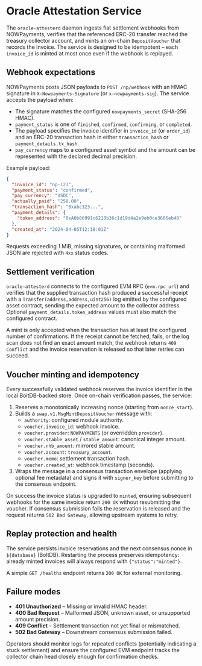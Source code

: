 # Oracle Attestation Service

The `oracle-attesterd` daemon ingests fiat settlement webhooks from
NOWPayments, verifies that the referenced ERC-20 transfer reached the treasury
collector account, and mints an on-chain `DepositVoucher` that records the
invoice. The service is designed to be idempotent – each `invoice_id` is minted
at most once even if the webhook is replayed.

## Webhook expectations

NOWPayments posts JSON payloads to `POST /np/webhook` with an HMAC signature in
`X-Nowpayments-Signature` (or `x-nowpayments-sig`). The service accepts the
payload when:

- The signature matches the configured `nowpayments_secret` (SHA-256 HMAC).
- `payment_status` is one of `finished`, `confirmed`, `confirming`, or
  `completed`.
- The payload specifies the invoice identifier in `invoice_id` (or `order_id`)
  and an ERC-20 transaction hash in either `transaction_hash` or
  `payment_details.tx_hash`.
- `pay_currency` maps to a configured asset symbol and the amount can be
  represented with the declared decimal precision.

Example payload:

```json
{
  "invoice_id": "np-123",
  "payment_status": "confirmed",
  "pay_currency": "USDC",
  "actually_paid": "250.00",
  "transaction_hash": "0xabc123...",
  "payment_details": {
    "token_address": "0xA0b86991c6218b36c1d19d4a2e9eb0ce3606eb48"
  },
  "created_at": "2024-04-05T12:18:01Z"
}
```

Requests exceeding 1 MiB, missing signatures, or containing malformed JSON are
rejected with `4xx` status codes.

## Settlement verification

`oracle-attesterd` connects to the configured EVM RPC (`evm.rpc_url`) and
verifies that the supplied transaction hash produced a successful receipt with a
`Transfer(address,address,uint256)` log emitted by the configured asset
contract, sending the expected amount to the collector address. Optional
`payment_details.token_address` values must also match the configured contract.

A mint is only accepted when the transaction has at least the configured number
of confirmations. If the receipt cannot be fetched, fails, or the log scan does
not find an exact amount match, the webhook returns `409 Conflict` and the
invoice reservation is released so that later retries can succeed.

## Voucher minting and idempotency

Every successfully validated webhook reserves the invoice identifier in the
local BoltDB-backed store. Once on-chain verification passes, the service:

1. Reserves a monotonically increasing nonce (starting from `nonce_start`).
2. Builds a `swap.v1.MsgMintDepositVoucher` message with:
   - `authority`: configured module authority.
   - `voucher.invoice_id`: webhook invoice.
   - `voucher.provider`: `NOWPAYMENTS` (or overridden `provider`).
   - `voucher.stable_asset` / `stable_amount`: canonical integer amount.
   - `voucher.nhb_amount`: mirrored stable amount.
   - `voucher.account`: `treasury_account`.
   - `voucher.memo`: settlement transaction hash.
   - `voucher.created_at`: webhook timestamp (seconds).
3. Wraps the message in a consensus transaction envelope (applying optional
   fee metadata) and signs it with `signer_key` before submitting to the
   consensus endpoint.

On success the invoice status is upgraded to `minted`, ensuring subsequent
webhooks for the same invoice return `200 OK` without resubmitting the voucher.
If consensus submission fails the reservation is released and the request
returns `502 Bad Gateway`, allowing upstream systems to retry.

## Replay protection and health

The service persists invoice reservations and the next consensus nonce in
`${database}` (BoltDB). Restarting the process preserves idempotency: already
minted invoices will always respond with `{"status":"minted"}`.

A simple `GET /healthz` endpoint returns `200 OK` for external monitoring.

## Failure modes

- **401 Unauthorized** – Missing or invalid HMAC header.
- **400 Bad Request** – Malformed JSON, unknown asset, or unsupported amount
  precision.
- **409 Conflict** – Settlement transaction not yet final or mismatched.
- **502 Bad Gateway** – Downstream consensus submission failed.

Operators should monitor logs for repeated conflicts (potentially indicating a
stuck settlement) and ensure the configured EVM endpoint tracks the collector
chain head closely enough for confirmation checks.
